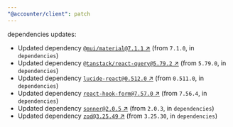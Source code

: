 ```yaml
---
"@accounter/client": patch
---
```

dependencies updates:
  - Updated dependency [`@mui/material@7.1.1` ↗︎](https://www.npmjs.com/package/@mui/material/v/7.1.1) (from `7.1.0`, in `dependencies`)
  - Updated dependency [`@tanstack/react-query@5.79.2` ↗︎](https://www.npmjs.com/package/@tanstack/react-query/v/5.79.2) (from `5.79.0`, in `dependencies`)
  - Updated dependency [`lucide-react@0.512.0` ↗︎](https://www.npmjs.com/package/lucide-react/v/0.512.0) (from `0.511.0`, in `dependencies`)
  - Updated dependency [`react-hook-form@7.57.0` ↗︎](https://www.npmjs.com/package/react-hook-form/v/7.57.0) (from `7.56.4`, in `dependencies`)
  - Updated dependency [`sonner@2.0.5` ↗︎](https://www.npmjs.com/package/sonner/v/2.0.5) (from `2.0.3`, in `dependencies`)
  - Updated dependency [`zod@3.25.49` ↗︎](https://www.npmjs.com/package/zod/v/3.25.49) (from `3.25.30`, in `dependencies`)

